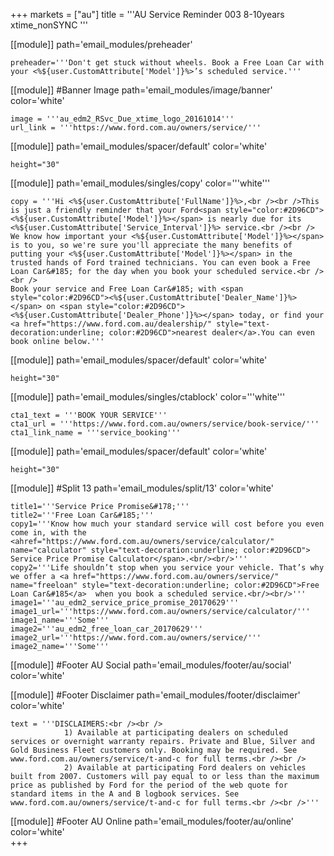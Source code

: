 +++
markets = ["au"]
title = '''AU Service Reminder 003 8-10years xtime_nonSYNC '''

[[module]]
path='email_modules/preheader'

	preheader='''Don't get stuck without wheels. Book a Free Loan Car with your <%${user.CustomAttribute['Model']}%>’s scheduled service.'''


[[module]] #Banner Image
path='email_modules/image/banner'
color='white'

	image = '''au_edm2_RSvc_Due_xtime_logo_20161014'''
	url_link = '''https://www.ford.com.au/owners/service/'''
    
[[module]]
path='email_modules/spacer/default'
color='white'

	height="30"
    
[[module]]
path='email_modules/singles/copy'
color='''white'''

	copy = '''Hi <%${user.CustomAttribute['FullName']}%>,<br /><br />This is just a friendly reminder that your Ford<span style="color:#2D96CD"><%${user.CustomAttribute['Model']}%></span> is nearly due for its <%${user.CustomAttribute['Service_Interval']}%> service.<br /><br />
    We know how important your <%${user.CustomAttribute['Model']}%></span> is to you, so we're sure you'll appreciate the many benefits of putting your <%${user.CustomAttribute['Model']}%></span> in the trusted hands of Ford trained technicians. You can even book a Free Loan Car&#185; for the day when you book your scheduled service.<br /><br />
    Book your service and Free Loan Car&#185; with <span style="color:#2D96CD"><%${user.CustomAttribute['Dealer_Name']}%></span> on <span style="color:#2D96CD"><%${user.CustomAttribute['Dealer_Phone']}%></span> today, or find your <a href="https://www.ford.com.au/dealership/" style="text-decoration:underline; color:#2D96CD">nearest dealer</a>.You can even book online below.'''

[[module]]
path='email_modules/spacer/default'
color='white'

	height="30"

[[module]]
path='email_modules/singles/ctablock'
color='''white'''

	cta1_text = '''BOOK YOUR SERVICE'''
	cta1_url = '''https://www.ford.com.au/owners/service/book-service/'''
	cta1_link_name = '''service_booking'''
    
[[module]]
path='email_modules/spacer/default'
color='white'

	height="30"
    
 [[module]] #Split 13
path='email_modules/split/13'
color='white'

	title1='''Service Price Promise&#178;'''
	title2='''Free Loan Car&#185;'''
	copy1='''Know how much your standard service will cost before you even come in, with the <ahref="https://www.ford.com.au/owners/service/calculator/" name="calculator" style="text-decoration:underline; color:#2D96CD"> Service Price Promise Calculator</span>.<br/><br/>'''
	copy2='''Life shouldn’t stop when you service your vehicle. That’s why we offer a <a href="https://www.ford.com.au/owners/service/" name="freeloan" style="text-decoration:underline; color:#2D96CD">Free Loan Car&#185</a>  when you book a scheduled service.<br/><br/>'''
	image1='''au_edm2_service_price_promise_20170629'''
    image1_url='''https://www.ford.com.au/owners/service/calculator/'''
    image1_name='''Some'''
    image2='''au_edm2_free_loan_car_20170629'''
    image2_url='''https://www.ford.com.au/owners/service/'''
    image2_name='''Some'''

[[module]] #Footer AU Social
path='email_modules/footer/au/social'
color='white'

[[module]] #Footer Disclaimer 
path='email_modules/footer/disclaimer'
color='white'

	text = '''DISCLAIMERS:<br /><br />
				1) Available at participating dealers on scheduled services or overnight warranty repairs. Private and Blue, Silver and Gold Business Fleet customers only. Booking may be required. See www.ford.com.au/owners/service/t-and-c for full terms.<br /><br />
                2) Available at participating Ford dealers on vehicles built from 2007. Customers will pay equal to or less than the maximum price as published by Ford for the period of the web quote for standard items in the A and B logbook services. See www.ford.com.au/owners/service/t-and-c for full terms.<br /><br />'''
                

[[module]] #Footer AU Online
path='email_modules/footer/au/online'
color='white'    
+++